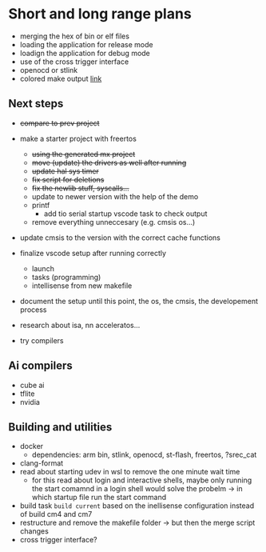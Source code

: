 # Short and long range plans

* merging the hex of bin or elf files
* loading the application for release mode
* loadign the application for debug mode
* use of the cross trigger interface
* openocd or stlink
* colored make output [link](https://stackoverflow.com/questions/6436563/how-can-i-highlight-the-warning-and-error-lines-in-the-make-output)

## Next steps

* ~~compare to prev project~~
* make a starter project with freertos
  * ~~using the generated mx project~~
  * ~~move (update) the drivers as well after running~~
  * ~~update hal sys timer~~
  * ~~fix script for deletions~~
  * ~~fix the newlib stuff, syscalls...~~
  * update to newer version with the help of the demo
  * printf
    * add tio serial startup vscode task to check output
  * remove everything unneccesary (e.g. cmsis os...)
* update cmsis to the version with the correct cache functions
* finalize vscode setup after running correctly
  * launch
  * tasks (programming)
  * intellisense from new makefile
* document the setup until this point, the os, the cmsis, the developement process

* research about isa, nn acceleratos...
* try compilers

## Ai compilers

* cube ai
* tflite
* nvidia

## Building and utilities

* docker
  * dependencies: arm bin, stlink, openocd, st-flash, freertos, ?srec_cat
* clang-format
* read about starting udev in wsl to remove the one minute wait time
  * for this read about login and interactive shells, maybe only running the start comamnd in a login shell would solve the probelm -> in which startup file run the start command
* build task `build current` based on the inellisense configuration instead of build cm4 and cm7
* restructure and remove the makefile folder -> but then the merge script changes
* cross trigger interface?
